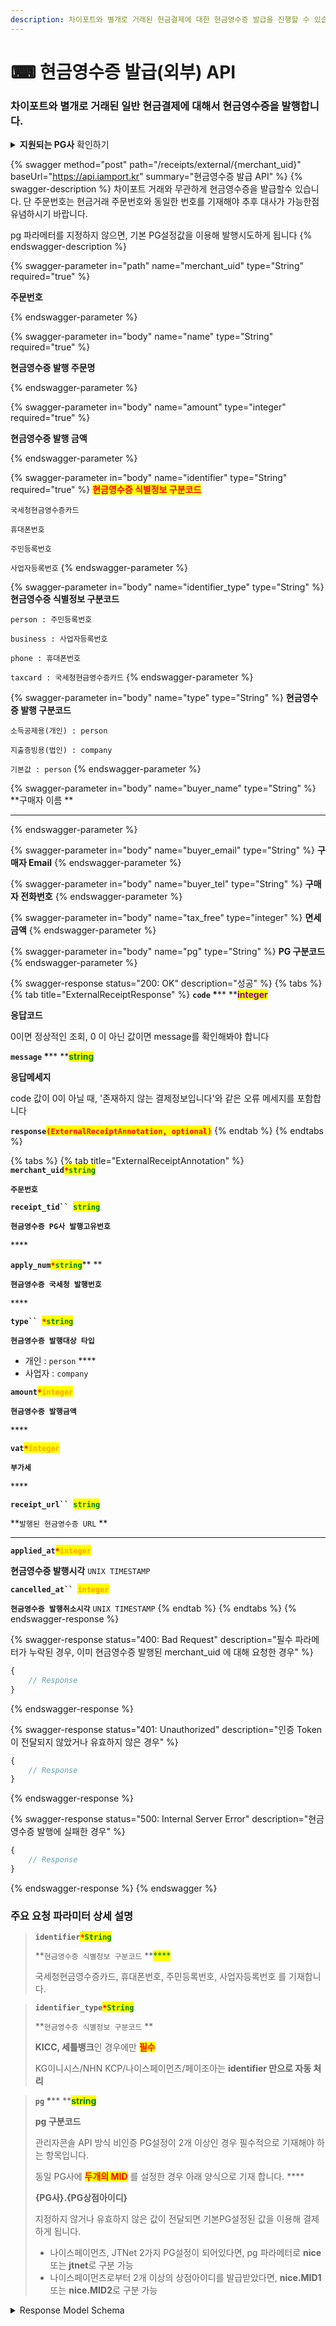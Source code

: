 ```yaml
---
description: 차이포트와 별개로 거래된 현금결제에 대한 현금영수증 발급을 진행할 수 있습니다.
---
```


# ⌨ 현금영수증 발급(외부) API

### 차이포트와 별개로 거래된 일반 현금결제에 대해서 현금영수증을 발행합니다.

<details>

<summary><strong>지원되는 PG사</strong> 확인하기</summary>

* **KG 이니시스**
* **NHN KCP**
* **Settle Bank**
* **NICE Payments**
* **페이조아(다우)**
* **KICC**

</details>

{% swagger method="post" path="/receipts/external/{merchant_uid}" baseUrl="https://api.iamport.kr" summary="현금영수증 발급 API" %}
{% swagger-description %}
차이포트 거래와 무관하게 현금영수증을 발급할수 있습니다. 단 주문번호는 현금거래 주문번호와 동일한 번호를 기재해야 추후 대사가 가능한점 유념하시기 바랍니다.

pg 파라메터를 지정하지 않으면, 기본 PG설정값을 이용해 발행시도하게 됩니다
{% endswagger-description %}

{% swagger-parameter in="path" name="merchant_uid" type="String" required="true" %}
<mark style="color:red;">

**주문번호**

</mark>
{% endswagger-parameter %}

{% swagger-parameter in="body" name="name" type="String" required="true" %}
<mark style="color:red;">

**현금영수증 발행 주문명**

</mark>
{% endswagger-parameter %}

{% swagger-parameter in="body" name="amount" type="integer" required="true" %}
<mark style="color:red;">

**현금영수증 발행 금액**

</mark>
{% endswagger-parameter %}

{% swagger-parameter in="body" name="identifier" type="String" required="true" %}
<mark style="color:red;">**현금영수증 식별정보 구분코드**</mark>

`국세청현금영수증카드`

`휴대폰번호`

`주민등록번호`

`사업자등록번호`
{% endswagger-parameter %}

{% swagger-parameter in="body" name="identifier_type" type="String" %}
**현금영수증 식별정보 구분코드**

`person : 주민등록번호`

`business : 사업자등록번호`

`phone : 휴대폰번호`

`taxcard : 국세청현금영수증카드`&#x20;
{% endswagger-parameter %}

{% swagger-parameter in="body" name="type" type="String" %}
**현금영수증 발행 구분코드**&#x20;

`소득공제용(개인) : person`

`지출증빙용(법인) : company`&#x20;

`기본값 : person`
{% endswagger-parameter %}

{% swagger-parameter in="body" name="buyer_name" type="String" %}
**구매자 이름 **

<mark style="color:red;">

****

</mark>

 
{% endswagger-parameter %}

{% swagger-parameter in="body" name="buyer_email" type="String" %}
**구매자 Email**
{% endswagger-parameter %}

{% swagger-parameter in="body" name="buyer_tel" type="String" %}
**구매자 전화번호**
{% endswagger-parameter %}

{% swagger-parameter in="body" name="tax_free" type="integer" %}
**면세금액**
{% endswagger-parameter %}

{% swagger-parameter in="body" name="pg" type="String" %}
**PG 구분코드**
{% endswagger-parameter %}

{% swagger-response status="200: OK" description="성공" %}
{% tabs %}
{% tab title="ExternalReceiptResponse" %}
**`code`  **<mark style="color:red;">**\***</mark>** **<mark style="color:purple;">**integer**</mark>

**응답코드**

0이면 정상적인 조회, 0 이 아닌 값이면 message를 확인해봐야 합니다



**`message`  **<mark style="color:red;">**\***</mark>** **<mark style="color:green;">**string**</mark>

**응답메세지**

code 값이 0이 아닐 때, '존재하지 않는 결제정보입니다'와 같은 오류 메세지를 포함합니다



**`response`**<mark style="color:red;">**`(ExternalReceiptAnnotation, optional)`**</mark>&#x20;
{% endtab %}
{% endtabs %}

{% tabs %}
{% tab title="ExternalReceiptAnnotation" %}
**`merchant_uid`**<mark style="color:red;">**`*`**</mark><mark style="color:green;">**`string`**</mark>

**`주문번호`**



**`receipt_tid`` `**<mark style="color:green;">**`string`**</mark>

**`현금영수증 PG사 발행고유번호`**

&#x20;****&#x20;

**`apply_num`**<mark style="color:red;">**`*`**</mark><mark style="color:green;">**`string`**</mark>** **&#x20;

**`현금영수증 국세청 발행번호`**

&#x20;****&#x20;

**`type`` `**<mark style="color:red;">**`*`**</mark><mark style="color:green;">**`string`**</mark>

**`현금영수증 발행대상 타입`**

* 개인 : `person` ****&#x20;
* 사업자 : `company`



**`amount`**<mark style="color:red;">**`*`**</mark><mark style="color:orange;">**`integer`**</mark>

**`현금영수증 발행금액`**

&#x20;****&#x20;

**`vat`**<mark style="color:red;">**`*`**</mark><mark style="color:orange;">**`integer`**</mark>

**`부가세`**

&#x20;****&#x20;

**`receipt_url`` `**<mark style="color:green;">**`string`**</mark>

**`발행된 현금영수증 URL` **&#x20;

****

**`applied_at`**<mark style="color:red;">**`*`**</mark><mark style="color:orange;">**`integer`**</mark>

**현금영수증 발행시각** `UNIX TIMESTAMP`

&#x20;

**`cancelled_at`` `**<mark style="color:orange;">**`integer`**</mark>

**`현금영수증 발행취소시각`** `UNIX TIMESTAMP`
{% endtab %}
{% endtabs %}
{% endswagger-response %}

{% swagger-response status="400: Bad Request" description="필수 파라메터가 누락된 경우, 이미 현금영수증 발행된 merchant_uid 에 대해 요청한 경우" %}
```javascript
{
    // Response
}
```
{% endswagger-response %}

{% swagger-response status="401: Unauthorized" description="인증 Token이 전달되지 않았거나 유효하지 않은 경우" %}
```javascript
{
    // Response
}
```
{% endswagger-response %}

{% swagger-response status="500: Internal Server Error" description="현금영수증 발행에 실패한 경우" %}
```javascript
{
    // Response
}
```
{% endswagger-response %}
{% endswagger %}

### **주요 요청 파라미터 상세 설명**

> **`identifier`**<mark style="color:red;">**`*`**</mark><mark style="color:green;">**`String`**</mark>
>
> **`현금영수증 식별정보 구분코드` **<mark style="color:green;">****</mark>&#x20;
>
> 국세청현금영수증카드, 휴대폰번호, 주민등록번호, 사업자등록번호 를 기재합니다.

> **`identifier_type`**<mark style="color:red;">**`*`**</mark><mark style="color:green;">**`String`**</mark>
>
> **`현금영수증 식별정보 구분코드` **&#x20;
>
> **KICC, 세틀뱅크**인 경우에만 <mark style="color:red;">**필수**</mark>
>
> KG이니시스/NHN KCP/나이스페이먼츠/페이조아는 **identifier 만으로 자동 처리**

> **`pg`    **<mark style="color:red;">**\***</mark>**    **<mark style="color:green;">**string**</mark>
>
> **pg 구분코드**
>
> 관리자콘솔 API 방식 비인증 PG설정이 2개 이상인 경우 필수적으로 기재해야 하는 항목입니다.
>
> 동일 PG사에 <mark style="color:red;">**두개의 MID**</mark> 를 설정한 경우 아래 양식으로 기재 합니다. ****&#x20;
>
> **{PG사}.{PG상점아이디}**
>
> 지정하지 않거나 유효하지 않은 값이 전달되면 기본PG설정된 값을 이용해 결제하게 됩니다.
>
> * 나이스페이먼츠, JTNet 2가지 PG설정이 되어있다면, pg 파라메터로 **nice** 또는 **jtnet**로 구분 가능
> * 나이스페이먼츠로부터 2개 이상의 상점아이디를 발급받았다면, **nice.MID1** 또는 **nice.MID2**로 구분 가능

<details>

<summary>Response Model Schema</summary>

```json
{
  "code": 0,
  "message": "string",
  "response": {
    "merchant_uid": "string",
    "receipt_tid": "string",
    "apply_num": "string",
    "type": "person",
    "amount": 0,
    "vat": 0,
    "receipt_url": "string",
    "applied_at": 0,
    "cancelled_at": 0
  }
}
```

</details>
